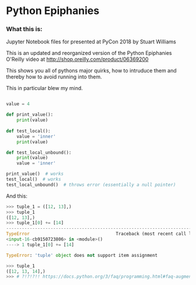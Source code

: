 # Python Epiphanies

### What this is:

Jupyter Notebook files for 
presented at PyCon 2018 by Stuart Williams

This is an updated and reorganized version of the Python Epiphanies
O'Reilly video at http://shop.oreilly.com/product/06369200

This shows you all of pythons major quirks, how to intruduce them and thereby how to avoid running into them.

This in particular blew my mind.

```python

value = 4

def print_value():  
    print(value)
    
def test_local():  
    value = 'inner'
    print(value)

def test_local_unbound():  
    print(value)
    value = 'inner'

print_value()  # works
test_local()  # works
test_local_unbound()  # throws error (essentially a null pointer)

```

And this:

```python
>>> tuple_1 = ([12, 13],)
>>> tuple_1
([12, 13],)
>>> tuple_1[0] += [14]
---------------------------------------------------------------------------
TypeError                                 Traceback (most recent call last)
<input-16-cb9150723806> in <module>()
----> 1 tuple_1[0] += [14]

TypeError: 'tuple' object does not support item assignment

>>> tuple_1
([12, 13, 14],) 
>>> # ?!?!?!! https://docs.python.org/3/faq/programming.html#faq-augmented-assignment-tuple-error
```